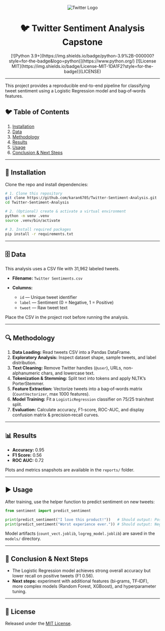 <p align="center">
  <img src="https://img.icons8.com/color/96/000000/twitter.png" alt="Twitter Logo" />
</p>

<h1 align="center">🐦 Twitter Sentiment Analysis Capstone</h1>

<p align="center">
  [![Python 3.9+](https://img.shields.io/badge/python-3.9%2B-000000?style=for-the-badge&logo=python)](https://www.python.org/)
  [![License MIT](https://img.shields.io/badge/License-MIT-1DA1F2?style=for-the-badge)](LICENSE)
</p>

---

This project provides a reproducible end-to-end pipeline for classifying tweet sentiment using a Logistic Regression model and bag‑of‑words features.

## 🐦 Table of Contents

1. [Installation](#installation)
2. [Data](#data)
3. [Methodology](#methodology)
4. [Results](#results)
5. [Usage](#usage)
6. [Conclusion & Next Steps](#conclusion--next-steps)

---

## 🚀 Installation

Clone the repo and install dependencies:

```bash
# 1. Clone this repository
git clone https://github.com/karan6705/Twitter-Sentiment-Analysis.git
cd Twitter-Sentiment-Analysis

# 2. (Optional) create & activate a virtual environment
python -m venv .venv
source .venv/bin/activate

# 3. Install required packages
pip install -r requirements.txt
```

---

## 🗄️ Data

This analysis uses a CSV file with 31,962 labeled tweets.

* **Filename:** `Twitter Sentiments.csv`
* **Columns:**

  * `id` — Unique tweet identifier
  * `label` — Sentiment (0 = Negative, 1 = Positive)
  * `tweet` — Raw tweet text

Place the CSV in the project root before running the analysis.

---

## 🔍 Methodology

1. **Data Loading:** Read tweets CSV into a Pandas DataFrame.
2. **Exploratory Analysis:** Inspect dataset shape, sample tweets, and label distribution.
3. **Text Cleaning:** Remove Twitter handles (`@user`), URLs, non-alphanumeric chars, and lowercase text.
4. **Tokenization & Stemming:** Split text into tokens and apply NLTK’s PorterStemmer.
5. **Feature Extraction:** Vectorize tweets into a bag‑of‑words matrix (`CountVectorizer`, max 1000 features).
6. **Model Training:** Fit a `LogisticRegression` classifier on 75/25 train/test split.
7. **Evaluation:** Calculate accuracy, F1-score, ROC-AUC, and display confusion matrix & precision‑recall curves.

---

## 📊 Results

* **Accuracy:** 0.95
* **F1 Score:** 0.56
* **ROC AUC:** 0.72

Plots and metrics snapshots are available in the `reports/` folder.

---

## ▶️ Usage

After training, use the helper function to predict sentiment on new tweets:

```python
from sentiment import predict_sentiment

print(predict_sentiment("I love this product!"))   # Should output: Positive
print(predict_sentiment("Worst experience ever.")) # Should output: Negative
```

Model artifacts (`count_vect.joblib`, `logreg_model.joblib`) are saved in the `models/` directory.

---

## 📝 Conclusion & Next Steps

* The Logistic Regression model achieves strong overall accuracy but lower recall on positive tweets (F1 0.56).
* **Next steps:** experiment with additional features (bi‑grams, TF‑IDF), more complex models (Random Forest, XGBoost), and hyperparameter tuning.

---

## 📄 License

Released under the [MIT License](LICENSE).
